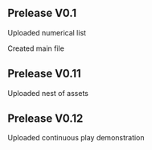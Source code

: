 ## Prelease V0.1
Uploaded numerical list

Created main file

## Prelease V0.11

Uploaded nest of assets

## Prelease V0.12

Uploaded continuous play demonstration
